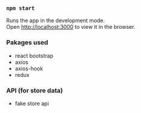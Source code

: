 ### `npm start`

Runs the app in the development mode.\
Open [http://localhost:3000](http://localhost:3000) to view it in the browser.

### Pakages used

-   react bootstrap
-   axios
-   axios-hook
-   redux

### API (for store data)

-   fake store api
